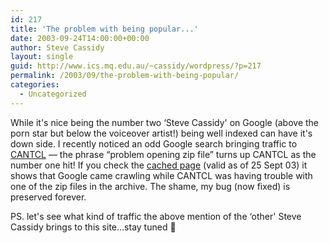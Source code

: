 ```yaml
---
id: 217
title: 'The problem with being popular...'
date: 2003-09-24T14:00:00+00:00
author: Steve Cassidy
layout: single
guid: http://www.ics.mq.edu.au/~cassidy/wordpress/?p=217
permalink: /2003/09/the-problem-with-being-popular/
categories:
  - Uncategorized
---
```

While it's nice being the number two &#8216;Steve Cassidy' on Google (above the porn star but below the voiceover artist!) being well indexed can have it's down side. I recently noticed an odd Google search bringing traffic to [CANTCL](/~cassidy/cgi-bin/cantcl/) &#8212; the phrase &#8220;problem opening zip file&#8221; turns up CANTCL as the number one hit! If you check the [cached page](http://www.google.com.au/search?q=cache:xreuZJu5vv4J:www.ics.mq.edu.au/~cassidy/cgi-bin/cantcl+problem+opening+zip+file&hl=en&ie=UTF-8) (valid as of 25 Sept 03) it shows that Google came crawling while CANTCL was having trouble with one of the zip files in the archive. The shame, my bug (now fixed) is preserved forever. 

PS. let's see what kind of traffic the above mention of the &#8216;other' Steve Cassidy brings to this site...stay tuned 🙂
